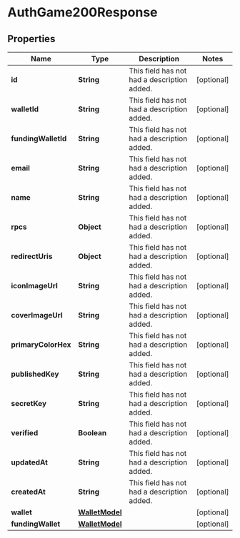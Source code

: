 

# AuthGame200Response

## Properties

Name | Type | Description | Notes
------------ | ------------- | ------------- | -------------
**id** | **String** | This field has not had a description added. |  [optional]
**walletId** | **String** | This field has not had a description added. |  [optional]
**fundingWalletId** | **String** | This field has not had a description added. |  [optional]
**email** | **String** | This field has not had a description added. |  [optional]
**name** | **String** | This field has not had a description added. |  [optional]
**rpcs** | **Object** | This field has not had a description added. |  [optional]
**redirectUris** | **Object** | This field has not had a description added. |  [optional]
**iconImageUrl** | **String** | This field has not had a description added. |  [optional]
**coverImageUrl** | **String** | This field has not had a description added. |  [optional]
**primaryColorHex** | **String** | This field has not had a description added. |  [optional]
**publishedKey** | **String** | This field has not had a description added. |  [optional]
**secretKey** | **String** | This field has not had a description added. |  [optional]
**verified** | **Boolean** | This field has not had a description added. |  [optional]
**updatedAt** | **String** | This field has not had a description added. |  [optional]
**createdAt** | **String** | This field has not had a description added. |  [optional]
**wallet** | [**WalletModel**](WalletModel.md) |  |  [optional]
**fundingWallet** | [**WalletModel**](WalletModel.md) |  |  [optional]




